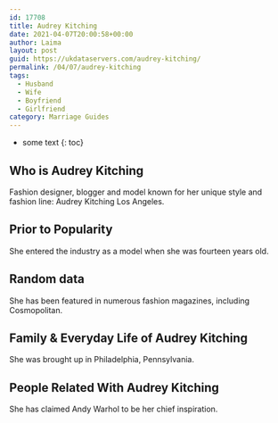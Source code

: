 ```yaml
---
id: 17708
title: Audrey Kitching
date: 2021-04-07T20:00:58+00:00
author: Laima
layout: post
guid: https://ukdataservers.com/audrey-kitching/
permalink: /04/07/audrey-kitching
tags:
  - Husband
  - Wife
  - Boyfriend
  - Girlfriend
category: Marriage Guides
---
```


* some text
{: toc}


## Who is Audrey Kitching
                  
                  
                  
Fashion designer, blogger and model known for her unique style and fashion line: Audrey Kitching Los Angeles.
                  
              
            
              
            
                
                
                
## Prior to Popularity
                  
                  
                  
She entered the industry as a model when she was fourteen years old.
                  
              
            
              
            
                
                
                
## Random data
                  
                  
                  
She has been featured in numerous fashion magazines, including Cosmopolitan.
                  
              
            
              
            
                
                
                
## Family & Everyday Life of Audrey Kitching
                  
                  
                  
She was brought up in Philadelphia, Pennsylvania.
                  
              
            
              
            
                
                
                
## People Related With Audrey Kitching
                  
                  
                  
She has claimed Andy Warhol to be her chief inspiration.
                  
              
            
              
            
                
              
            
              
              
            
            
              
            
          
          
          